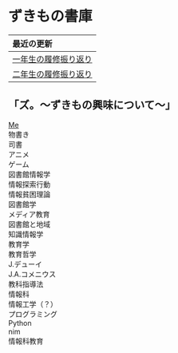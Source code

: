 # ずきもの書庫

<link rel="stylesheet" href="./css/orbit.css">
<link rel="stylesheet" href="./css/header.css">
<link rel="stylesheet" href="./css/fonts.css">
<link rel="stylesheet" href="./css/container.css">

| 最近の更新 |
|:-----------|
| [一年生の履修振り返り](/pages/firstgrade-review.md) |
| [二年生の履修振り返り](/pages/secandgrade-review.md) |


## 「ズ。～ずきもの興味について～」

<div class="gravity-spot container" >
    <div class="orbit toumei ">
    <a href="https://x.com/zukimo_klis23">Me</a>
    </div>
    <div class="orbit">
        <div class="satellite rotate-orbit rotate-time-5 toumei">
            <div class="gravity-spot"> <!-- Nested example -->
                <div class="orbit-2 rotate-orbit rotate-time-5 invert toumei">
                物書き
                </div>
            </div>
        </div>
        <div class="satellite rotate-orbit rotate-time-5 toumei">
            <div class="gravity-spot"> <!-- Nested example -->
                <div class="orbit-2 rotate-orbit rotate-time-5 invert toumei">
                    司書
                </div>
            </div>
        </div>
    </div>
        <div class="orbit toumei">
        </div>
        <div class="orbit toumei">
        </div>
            <div class="orbit">
                <div class="satellite rotate-orbit rotate-time-2 toumei">
                  <div class="gravity-spot"> <!-- Nested example -->
                    <div class="orbit-2 rotate-orbit rotate-time-2 invert toumei">
                      アニメ
                    </div>
                  </div>
                </div>
                <div class="satellite rotate-orbit rotate-time-2 toumei">
                  <div class="gravity-spot"> <!-- Nested example -->
                    <div class="orbit-2 rotate-orbit rotate-time-2 invert toumei">
                      ゲーム
                    </div>
                  </div>
                </div>
              </div>
              <div class="orbit-12">
                <div class="satellite rotate-orbit rotate-time-1 toumei">
                  <div class="gravity-spot"> <!-- Nested example -->
                    <div class="orbit-4 rotate-orbit rotate-time-1 invert toumei">
                        図書館情報学
                    </div>
                    <div class="orbit-5 ">
                        <div class="satellite rotate-orbit rotate-time-1 toumei">
                            <div class="gravity-spot"> <!-- Nested example -->
                                <div class="orbit-3 rotate-orbit rotate-time-3 invert ">
                                    情報探索行動
                                    <div class="satellite rotate-orbit rotate-time-3 toumei">
                                      <div class="gravity-spot"> <!-- Nested example -->
                                          <div class="orbit-3 rotate-orbit rotate-time-3 invert toumei">
                                              情報貧困理論
                                          </div>
                                      </div>
                                    </div>
                                </div>
                            </div>
                        </div>
                        <div class="satellite rotate-orbit rotate-time-1 toumei">
                          <div class="gravity-spot"> <!-- Nested example -->
                              <div class="orbit-3 rotate-orbit rotate-time-3 invert  angle-180">
                                  図書館学
                                  <div class="satellite rotate-orbit rotate-time-3 angle-270 toumei">
                                    <div class="gravity-spot"> <!-- Nested example -->
                                        <div class="orbit-3 rotate-orbit rotate-time-3 invert toumei">
                                            メディア教育
                                        </div>
                                    </div>
                                </div>
                                <div class="satellite rotate-orbit rotate-time-3 angle-90 toumei">
                                  <div class="gravity-spot"> <!-- Nested example -->
                                      <div class="orbit-3 rotate-orbit rotate-time-3 invert toumei">
                                          図書館と地域
                                      </div>
                                  </div>
                              </div>
                              </div>
                          </div>
                        </div>
                        <div class="satellite rotate-orbit rotate-time-1 toumei">
                          <div class="gravity-spot"> <!-- Nested example -->
                              <div class="orbit-5 rotate-orbit rotate-time-3 invert toumei angle-180">
                                  知識情報学
                              </div>
                          </div>
                        </div>
                    </div>
                  </div>
                </div>
                <div class="satellite rotate-orbit rotate-time-1 toumei">
                  <div class="gravity-spot"> <!-- Nested example -->
                    <div class="orbit-3 rotate-orbit rotate-time-1 invert toumei">
                        教育学
                    </div>
                    <div class="orbit-5">
                        <div class="satellite rotate-orbit rotate-time-1 toumei">
                            <div class="gravity-spot"> <!-- Nested example -->
                                <div class="orbit-3 rotate-orbit rotate-time-3 invert">
                                    教育哲学
                                    <div class="satellite rotate-orbit rotate-time-1 angle-270 toumei">
                                      <div class="gravity-spot"> <!-- Nested example -->
                                          <div class="orbit-3 rotate-orbit rotate-time-1 invert toumei">
                                              J.デューイ
                                          </div>
                                      </div>
                                  </div>
                                  <div class="satellite rotate-orbit rotate-time-1 angle-90 toumei">
                                    <div class="gravity-spot"> <!-- Nested example -->
                                        <div class="orbit-3 rotate-orbit rotate-time-1 invert toumei">
                                            J.A.コメニウス
                                        </div>
                                    </div>
                                </div>
                                </div>
                            </div>
                        </div>
                        <div class="satellite rotate-orbit rotate-time-1 toumei">
                          <div class="gravity-spot"> <!-- Nested example -->
                              <div class="orbit-3 rotate-orbit rotate-time-3 invert  angle-180">
                                  教科指導法
                                  <div class="satellite rotate-orbit rotate-time-3 angle-270 toumei ">
                                    <div class="gravity-spot"> <!-- Nested example -->
                                        <div class="orbit-3 rotate-orbit rotate-time-3 invert toumei">
                                            情報科
                                        </div>
                                    </div>
                                </div>
                              </div>
                          </div>
                        </div>
                    </div>
                  </div>
                </div>
                <div class="satellite rotate-orbit rotate-time-1 toumei">
                  <div class="gravity-spot"> <!-- Nested example -->
                    <div class="orbit-3 rotate-orbit rotate-time-1 invert toumei">
                        情報工学（？）
                    </div>
                    <div class="orbit-5">
                        <div class="satellite rotate-orbit rotate-time-1 toumei">
                            <div class="gravity-spot"> <!-- Nested example -->
                                <div class="orbit-3 rotate-orbit rotate-time-3 invert">
                                    プログラミング
                                  <div class="satellite rotate-orbit rotate-time-1  toumei">
                                    <div class="gravity-spot"> <!-- Nested example -->
                                        <div class="orbit-3 rotate-orbit rotate-time-1 invert toumei">
                                            Python
                                        </div>
                                    </div>
                                </div>
                                <div class="satellite rotate-orbit rotate-time-1 toumei">
                                  <div class="gravity-spot"> <!-- Nested example -->
                                      <div class="orbit-3 rotate-orbit rotate-time-1 invert toumei">
                                          nim
                                      </div>
                                  </div>
                              </div>
                            </div>
                          </div>
                        </div>
                        <div class="satellite rotate-orbit rotate-time-1 toumei">
                          <div class="gravity-spot"> <!-- Nested example -->
                              <div class="orbit-5 rotate-orbit rotate-time-3 invert toumei angle-180">
                                  情報科教育
                              </div>
                          </div>
                        </div>
                    </div>
                  </div>
                </div>
              </div>
            </div>
          </div>
</div><!--kokomade-->